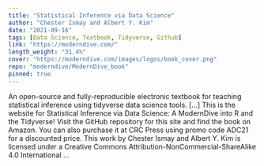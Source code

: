 ```yaml
---
title: "Statistical Inference via Data Science"
author: "Chester Ismay and Albert Y. Kim"
date: "2021-09-16"
tags: [Data Science, Textbook, Tidyverse, Github]
link: "https://moderndive.com/"
length_weight: "31.4%"
cover: "https://moderndive.com/images/logos/book_cover.png"
repo: "moderndive/ModernDive_book"
pinned: true
---
```


An open-source and fully-reproducible electronic textbook for teaching statistical inference using tidyverse data science tools. [...] This is the website for Statistical Inference via Data Science: A ModernDive into R and the Tidyverse! Visit the GitHub repository for this site and find the book on Amazon. You can also purchase it at CRC Press using promo code ADC21 for a discounted price. This work by Chester Ismay and Albert Y. Kim is licensed under a Creative Commons Attribution-NonCommercial-ShareAlike 4.0 International ...
